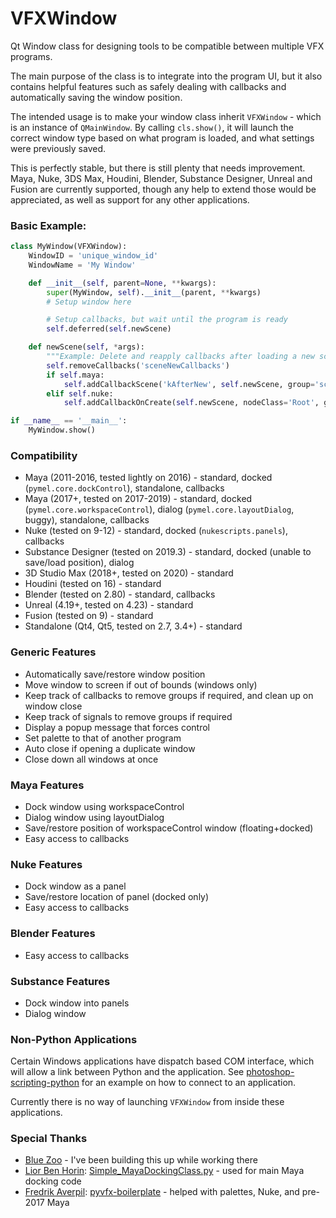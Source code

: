 # VFXWindow
Qt Window class for designing tools to be compatible between multiple VFX programs.

The main purpose of the class is to integrate into the program UI, but it also contains helpful features such as safely dealing with callbacks and automatically saving the window position.

The intended usage is to make your window class inherit `VFXWindow` - which is an instance of `QMainWindow`. By calling `cls.show()`, it will launch the correct window type based on what program is loaded, and what settings were previously saved.

This is perfectly stable, but there is still plenty that needs improvement. Maya, Nuke, 3DS Max, Houdini, Blender, Substance Designer, Unreal and Fusion are currently supported, though any help to extend those would be appreciated, as well as support for any other applications.

### Basic Example:
```python
class MyWindow(VFXWindow):
    WindowID = 'unique_window_id'
    WindowName = 'My Window'

    def __init__(self, parent=None, **kwargs):
        super(MyWindow, self).__init__(parent, **kwargs)
        # Setup window here

        # Setup callbacks, but wait until the program is ready
        self.deferred(self.newScene)

    def newScene(self, *args):
        """Example: Delete and reapply callbacks after loading a new scene."""
        self.removeCallbacks('sceneNewCallbacks')
        if self.maya:
            self.addCallbackScene('kAfterNew', self.newScene, group='sceneNewCallbacks')
        elif self.nuke:
            self.addCallbackOnCreate(self.newScene, nodeClass='Root', group='sceneNewCallbacks')

if __name__ == '__main__':
    MyWindow.show()
```

### Compatibility
 - Maya (2011-2016, tested lightly on 2016) - standard, docked (`pymel.core.dockControl`), standalone, callbacks
 - Maya (2017+, tested on 2017-2019) - standard, docked (`pymel.core.workspaceControl`), dialog (`pymel.core.layoutDialog`, buggy), standalone, callbacks
 - Nuke (tested on 9-12) - standard, docked (`nukescripts.panels`), callbacks
 - Substance Designer (tested on 2019.3) - standard, docked (unable to save/load position), dialog
 - 3D Studio Max (2018+, tested on 2020) - standard
 - Houdini (tested on 16) - standard
 - Blender (tested on 2.80) - standard, callbacks
 - Unreal (4.19+, tested on 4.23) - standard
 - Fusion (tested on 9) - standard
 - Standalone (Qt4, Qt5, tested on 2.7, 3.4+) - standard

### Generic Features
 - Automatically save/restore window position
 - Move window to screen if out of bounds (windows only)
 - Keep track of callbacks to remove groups if required, and clean up on window close
 - Keep track of signals to remove groups if required
 - Display a popup message that forces control
 - Set palette to that of another program
 - Auto close if opening a duplicate window
 - Close down all windows at once

### Maya Features
 - Dock window using workspaceControl
 - Dialog window using layoutDialog
 - Save/restore position of workspaceControl window (floating+docked)
 - Easy access to callbacks

### Nuke Features
 - Dock window as a panel
 - Save/restore location of panel (docked only)
 - Easy access to callbacks

### Blender Features
 - Easy access to callbacks

### Substance Features
 - Dock window into panels
 - Dialog window

### Non-Python Applications
Certain Windows applications have dispatch based COM interface, which will allow a link between Python and the application. See [photoshop-scripting-python](https://github.com/lohriialo/photoshop-scripting-python) for an example on how to connect to an application.

Currently there is no way of launching `VFXWindow` from inside these applications.

### Special Thanks
 - [Blue Zoo](https://www.blue-zoo.co.uk/) - I've been building this up while working there
 - [Lior Ben Horin](https://gist.github.com/liorbenhorin): [Simple_MayaDockingClass.py](https://gist.github.com/liorbenhorin/69da10ec6f22c6d7b92deefdb4a4f475) - used for main Maya docking code
 - [Fredrik Averpil](https://github.com/fredrikaverpil): [pyvfx-boilerplate](https://github.com/fredrikaverpil/pyvfx-boilerplate) - helped with palettes, Nuke, and pre-2017 Maya
